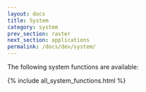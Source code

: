 ```yaml
---
layout: docs
title: System
category: system
prev_section: raster
next_section: applications
permalink: /docs/dev/system/
---
```


The following system functions are available:

{% include all_system_functions.html %}
